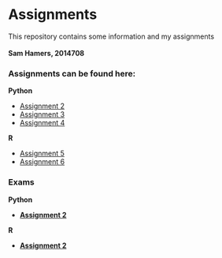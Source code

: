 # Assignments
This repository contains some information and my assignments
<br> </br>
<b>Sam Hamers, 2014708</b>

### Assignments can be found here:
<b>Python</b>
* [Assignment 2](https://github.com/SamHamers/Assignments/blob/master/Assignment_2.ipynb)
* [Assignment 3](https://github.com/SamHamers/Assignments/blob/master/assignment_3.ipynb)
* [Assignment 4](https://github.com/SamHamers/Assignments/blob/master/assignment_4.ipynb)

<b>R</b>
* [Assignment 5](https://github.com/SamHamers/Assignments/blob/master/Assignment_5.ipynb)
* [Assignment 6](https://github.com/SamHamers/Assignments/blob/master/Assignment_6.ipynb)

### Exams
<b>Python<b>
  * [Assignment 2](https://github.com/SamHamers/Assignments/blob/master/Assignment_2.ipynb)

<b>R<B>
  * [Assignment 2](https://github.com/SamHamers/Assignments/blob/master/Assignment_2.ipynb)
